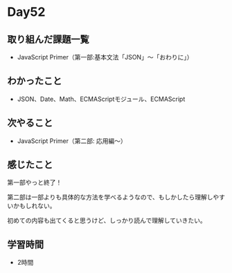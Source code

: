 # Day52
## 取り組んだ課題一覧
- JavaScript Primer（第一部:基本文法「JSON」〜「おわりに」）
## わかったこと
- JSON、Date、Math、ECMAScriptモジュール、ECMAScript
## 次やること
- JavaScript Primer（第二部: 応用編〜）
## 感じたこと
第一部やっと終了！
 
第二部は一部よりも具体的な方法を学べるようなので、もしかしたら理解しやすいかもしれない。
 
初めての内容も出てくると思うけど、しっかり読んで理解していきたい。
## 学習時間
- 2時間
